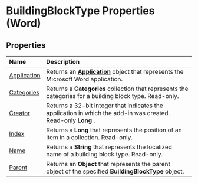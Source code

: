 
# BuildingBlockType Properties (Word)

## Properties



|**Name**|**Description**|
|:-----|:-----|
|[Application](35f79ae7-29c1-60b9-c6f3-fae85391dc02.md)|Returns an  **[Application](d1cf6f8f-4e88-bf01-93b4-90a83f79cb44.md)** object that represents the Microsoft Word application.|
|[Categories](0daaeb0b-e6c8-488c-d965-bfdc4653d7e2.md)|Returns a  **Categories** collection that represents the categories for a building block type. Read-only.|
|[Creator](6c242dbd-94ea-2ac1-5dc9-3118b5453d01.md)|Returns a 32-bit integer that indicates the application in which the add-in was created. Read-only  **Long** .|
|[Index](1a664e4c-12ca-0df1-56b7-f9ab35bd0bb4.md)|Returns a  **Long** that represents the position of an item in a collection. Read-only.|
|[Name](f8aede24-cc29-f57f-c40f-e2b4891d7d03.md)|Returns a  **String** that represents the localized name of a building block type. Read-only.|
|[Parent](73dc6ab8-0be3-7954-5f01-94706a0e3365.md)|Returns an  **Object** that represents the parent object of the specified **BuildingBlockType** object.|
